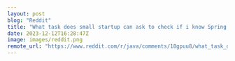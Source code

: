 ```yaml
---
layout: post
blog: "Reddit"
title: "What task does small startup can ask to check if i know Spring boot or not?"
date: 2023-12-12T16:28:47Z
image: images/reddit.png
remote_url: "https://www.reddit.com/r/java/comments/18gpuu8/what_task_does_small_startup_can_ask_to_check_if/"
---
```

